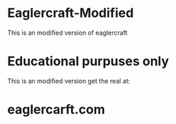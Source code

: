 # Eaglercraft-Modified

This is an modified version of eaglercraft 

# Educational purpuses only

This is an modified version get the real at:

# eaglercarft.com 
